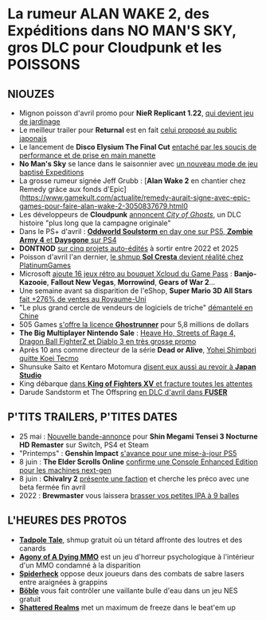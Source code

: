 # La rumeur ALAN WAKE 2, des Expéditions dans NO MAN'S SKY, gros DLC pour Cloudpunk et les POISSONS

## NIOUZES

- Mignon poisson d'avril promo pour **NieR Replicant 1.22**, [qui devient jeu de jardinage](https://www.youtube.com/watch?v=CG3iuvEkJPo)
- Le meilleur trailer pour **Returnal** est en fait [celui proposé au public japonais](https://www.youtube.com/watch?v=3X_oA4k3jWc)
- Le lancement de **Disco Elysium The Final Cut** [entaché par les soucis de performance et de prise en main manette](https://www.pushsquare.com/news/2021/03/hands_on_maybe_dont_buy_disco_elysium_on_ps5_at_launch)
- **No Man's Sky** se lance dans le saisonnier avec [un nouveau mode de jeu baptisé Expeditions](https://www.youtube.com/watch?v=BS6EsJvS2k4)
- La grosse rumeur signée Jeff Grubb : [**Alan Wake 2** en chantier chez Remedy grâce aux fonds d'Epic](https://www.gamekult.com/actualite/remedy-aurait-signe-avec-epic-games-pour-faire-alan-wake-2-3050837679.html0
- Les développeurs de **Cloudpunk** [annoncent *City of Ghosts*](https://www.youtube.com/watch?v=rNSmDHlvfgE), un DLC histoire "plus long que la campagne originale"
- Dans le PS+ d'avril : [**Oddworld Soulstorm** en day one sur PS5, **Zombie Army 4** et **Daysgone** sur PS4](https://blog.playstation.com/2021/03/31/playstation-plus-games-for-april-days-gone-oddworld-soulstorm-and-zombie-army-4-dead-war/)
- **DONTNOD** [sur cinq projets auto-édités](https://www.actusnews.com/en/dontnod-entertainment/pr/2021/01/27/dontnod-announces-a-business-cooperation-agreement-with-tencent-and-the-simultaneous-launch-of-approximately-eur-40-million) à sortir entre 2022 et 2025
- Poisson d'avril l'an dernier, [le shmup **Sol Cresta** devient réalité chez PlatinumGames](https://www.youtube.com/watch?v=oaTsfzC5jo0)
- Microsoft [ajoute 16 jeux rétro au bouquet Xcloud du Game Pass](https://www.gamekult.com/actualite/xbox-game-pass-les-jeux-retrocompatibles-s-etendent-au-cloud-3050837673.html) : **Banjo-Kazooie**, **Fallout New Vegas**, **Morrowind**, **Gears of War 2**...
- Une semaine avant sa disparition de l'eShop, **Super Mario 3D All Stars** [fait +276% de ventes au Royaume-Uni](https://www.gamesindustry.biz/articles/2021-03-29-super-mario-3d-all-stars-sales-spike-276-percent-in-final-week-uk-boxed-charts)
- "Le plus grand cercle de vendeurs de logiciels de triche" [démantelé en Chine](https://www.gamesindustry.biz/articles/2021-03-31-tencent-helps-bust-worlds-biggest-cheating-operation)
- 505 Games [s'offre la licence **Ghostrunner**](https://www.vg247.com/2021/03/31/ghostrunner-ip-sold-to-505-games/) pour 5,8 millions de dollars
- **The Big Multiplayer Nintendo Sale** : [Heave Ho, Streets of Rage 4, Dragon Ball FighterZ et Diablo 3 en très grosse promo](https://www.nintendolife.com/news/2021/03/nintendo_announces_huge_multiplayer_switch_sale_over_190_games_discounted_europe)
- Après 10 ans comme directeur de la série **Dead or Alive**, [Yohei Shimbori quitte Koei Tecmo](https://www.gamekult.com/actualite/patron-de-la-serie-dead-or-alive-yohei-shimbori-quitte-koei-tecmo-3050837677.html)
- Shunsuke Saito et Kentaro Motomura [disent eux aussi au revoir à **Japan Studio**](https://www.gematsu.com/2021/03/gravity-rush-character-designer-shunsuke-saito-leaves-sony-interactive-entertainment-japan-studio)
- King débarque [dans **King of Fighters XV** et fracture toutes les attentes](https://www.youtube.com/watch?v=Lqtjq0Pr1-4)
- Darude Sandstorm et The Offspring [en DLC d'avril dans **FUSER**](https://twitter.com/FUSERgame/status/1376927195852124162?ref_src=twsrc%5Etfw%7Ctwcamp%5Etweetembed%7Ctwterm%5E1376927195852124162%7Ctwgr%5E%7Ctwcon%5Es1_&ref_url=https%3A%2F%2Fwww.nintendolife.com%2Fnews%2F2021%2F03%2Ffusers_april_dlc_adds_darude_sandstorm_to_the_mix)

## P'TITS TRAILERS, P'TITES DATES

- 25 mai : [Nouvelle bande-annonce](https://www.youtube.com/watch?v=1j09fPpIZy8) pour **Shin Megami Tensei 3 Nocturne HD Remaster** sur Switch, PS4 et Steam
- "Printemps" : **Genshin Impact** [s'avance pour une mise-à-jour PS5](https://www.youtube.com/watch?v=DdT2RhRvyOo)
- 8 juin : **The Elder Scrolls Online** [confirme une Console Enhanced Edition pour les machines next-gen](https://www.youtube.com/watch?v=DrqRUcSLVd4)
- 8 juin : **Chivalry 2** [présente une faction](https://www.youtube.com/watch?v=NEXV5yox5c0) et cherche les préco avec une beta fermée fin avril
- 2022 : **Brewmaster** vous laissera [brasser vos petites IPA à 9 balles](https://www.youtube.com/watch?v=MCTqZtd705o)

## L'HEURES DES PROTOS

- [**Tadpole Tale**](https://www.youtube.com/watch?v=MCTqZtd705o), shmup gratuit où un tétard affronte des loutres et des canards
- [**Agony of A Dying MMO**](https://www.youtube.com/watch?v=lTTOZZb1pJY) est un jeu d'horreur psychologique à l'intérieur d'un MMO condamné à la disparition
- [**Spiderheck**](https://gamejolt.com/games/spiderheck/474440) oppose deux joueurs dans des combats de sabre lasers entre araignées à grappins
- [**Böble**](https://morphcatgames.itch.io/bobl) vous fait contrôler une vaillante bulle d'eau dans un jeu NES gratuit
- [**Shattered Realms**](https://kopskop.itch.io/shattered-realms) met un maximum de freeze dans le beat'em up
